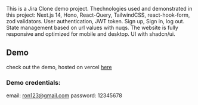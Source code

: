 This is a Jira Clone demo project.
Thechnologies used and demonstrated in this project:
Next.js 14, Hono, React-Query, TailwindCSS, react-hook-form, zod validators.
User authentication, JWT token. Sign up, Sign in, log out.
State management based on url values with nuqs.
The website is fully responsive and optimized for mobile and desktop.
UI with shadcn/ui.

## Demo

check out the demo, hosted on vercel [here](jira-clone-ebon.vercel.app)

### Demo credentials:

email: ron123@gmail.com
password: 12345678
